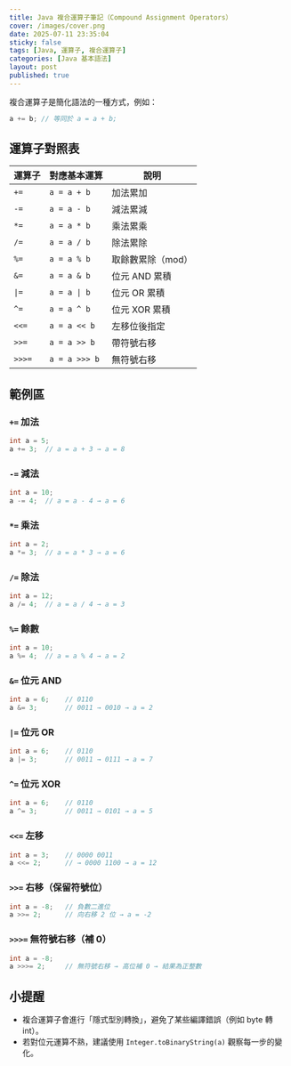 ```yaml
---
title: Java 複合運算子筆記（Compound Assignment Operators）
cover: /images/cover.png
date: 2025-07-11 23:35:04
sticky: false
tags: [Java, 運算子, 複合運算子]
categories: [Java 基本語法]
layout: post
published: true
---
```


複合運算子是簡化語法的一種方式，例如：

```java
a += b; // 等同於 a = a + b;
```

## 運算子對照表

| 運算子 | 對應基本運算 | 說明                      |
|--------|----------------|---------------------------|
| `+=`   | `a = a + b`     | 加法累加                   |
| `-=`   | `a = a - b`     | 減法累減                   |
| `*=`   | `a = a * b`     | 乘法累乘                   |
| `/=`   | `a = a / b`     | 除法累除                   |
| `%=`   | `a = a % b`     | 取餘數累除（mod）          |
| `&=`   | `a = a & b`     | 位元 AND 累積              |
| `\|=`   | `a = a \| b`     | 位元 OR 累積               |
| `^=`   | `a = a ^ b`     | 位元 XOR 累積              |
| `<<=`  | `a = a << b`    | 左移位後指定               |
| `>>=`  | `a = a >> b`    | 帶符號右移                 |
| `>>>=` | `a = a >>> b`   | 無符號右移                 |

## 範例區

### `+=` 加法

```java
int a = 5;
a += 3;  // a = a + 3 → a = 8
```

### `-=` 減法

```java
int a = 10;
a -= 4;  // a = a - 4 → a = 6
```

### `*=` 乘法

```java
int a = 2;
a *= 3;  // a = a * 3 → a = 6
```

### `/=` 除法

```java
int a = 12;
a /= 4;  // a = a / 4 → a = 3
```

### `%=` 餘數

```java
int a = 10;
a %= 4;  // a = a % 4 → a = 2
```

### `&=` 位元 AND

```java
int a = 6;    // 0110
a &= 3;       // 0011 → 0010 → a = 2
```

### `|=` 位元 OR

```java
int a = 6;    // 0110
a |= 3;       // 0011 → 0111 → a = 7
```

### `^=` 位元 XOR

```java
int a = 6;    // 0110
a ^= 3;       // 0011 → 0101 → a = 5
```

### `<<=` 左移

```java
int a = 3;    // 0000 0011
a <<= 2;      // → 0000 1100 → a = 12
```

### `>>=` 右移（保留符號位）

```java
int a = -8;   // 負數二進位
a >>= 2;      // 向右移 2 位 → a = -2
```

### `>>>=` 無符號右移（補 0）

```java
int a = -8;
a >>>= 2;     // 無符號右移 → 高位補 0 → 結果為正整數
```

## 小提醒

- 複合運算子會進行「隱式型別轉換」，避免了某些編譯錯誤（例如 byte 轉 int）。
- 若對位元運算不熟，建議使用 `Integer.toBinaryString(a)` 觀察每一步的變化。
